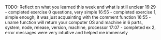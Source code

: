 TODO: Reflect on what you learned this week and what is still unclear
16:29 - completed exercise 0 questions, very simple
16:55 - completed exercise 1, simple enough, it was just acquainting with the comment function
16:55 - uname function will return your computer OS and machine in 6 parts, system, node, release, version, machine, processor
17:07 - completed ex 2, error messages were very intuitive and helped me immensely